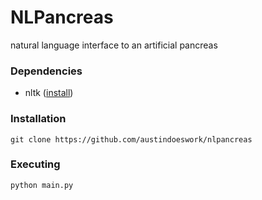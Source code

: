 # NLPancreas

natural language interface to an artificial pancreas

### Dependencies

- nltk (<a href=http://www.nltk.org/install.html>install</a>)

### Installation

```
git clone https://github.com/austindoeswork/nlpancreas
```

### Executing

```
python main.py
```